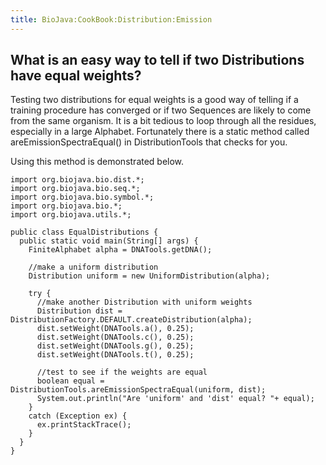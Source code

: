 ```yaml
---
title: BioJava:CookBook:Distribution:Emission
---
```


What is an easy way to tell if two Distributions have equal weights?
--------------------------------------------------------------------

Testing two distributions for equal weights is a good way of telling if
a training procedure has converged or if two Sequences are likely to
come from the same organism. It is a bit tedious to loop through all the
residues, especially in a large Alphabet. Fortunately there is a static
method called areEmissionSpectraEqual() in DistributionTools that checks
for you.

Using this method is demonstrated below.

    import org.biojava.bio.dist.*;
    import org.biojava.bio.seq.*;
    import org.biojava.bio.symbol.*;
    import org.biojava.bio.*;
    import org.biojava.utils.*;

    public class EqualDistributions {
      public static void main(String[] args) {
        FiniteAlphabet alpha = DNATools.getDNA();

        //make a uniform distribution
        Distribution uniform = new UniformDistribution(alpha);

        try {
          //make another Distribution with uniform weights
          Distribution dist = DistributionFactory.DEFAULT.createDistribution(alpha);
          dist.setWeight(DNATools.a(), 0.25);
          dist.setWeight(DNATools.c(), 0.25);
          dist.setWeight(DNATools.g(), 0.25);
          dist.setWeight(DNATools.t(), 0.25);

          //test to see if the weights are equal
          boolean equal = DistributionTools.areEmissionSpectraEqual(uniform, dist);
          System.out.println("Are 'uniform' and 'dist' equal? "+ equal);
        }
        catch (Exception ex) {
          ex.printStackTrace();
        }
      }
    }
